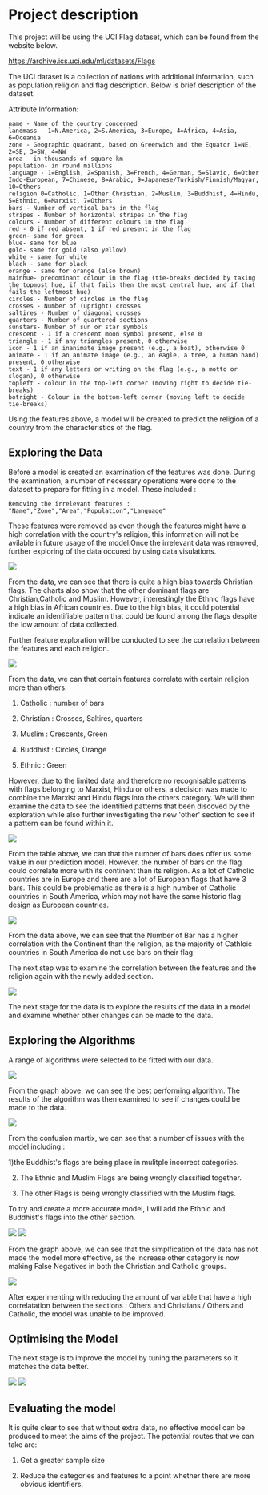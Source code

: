 # Project description

This project will be using the UCI Flag dataset, which can be found from the website below.

https://archive.ics.uci.edu/ml/datasets/Flags

The UCI dataset is a collection of nations with additional information, such as population,religion and flag description. Below is brief description of the dataset.

Attribute Information:

    name - Name of the country concerned
    landmass - 1=N.America, 2=S.America, 3=Europe, 4=Africa, 4=Asia, 6=Oceania
    zone - Geographic quadrant, based on Greenwich and the Equator 1=NE, 2=SE, 3=SW, 4=NW
    area - in thousands of square km
    population- in round millions
    language - 1=English, 2=Spanish, 3=French, 4=German, 5=Slavic, 6=Other Indo-European, 7=Chinese, 8=Arabic, 9=Japanese/Turkish/Finnish/Magyar, 10=Others
    religion 0=Catholic, 1=Other Christian, 2=Muslim, 3=Buddhist, 4=Hindu, 5=Ethnic, 6=Marxist, 7=Others
    bars - Number of vertical bars in the flag
    stripes - Number of horizontal stripes in the flag
    colours - Number of different colours in the flag
    red - 0 if red absent, 1 if red present in the flag
    green- same for green
    blue- same for blue
    gold- same for gold (also yellow)
    white - same for white
    black - same for black
    orange - same for orange (also brown)
    mainhue- predominant colour in the flag (tie-breaks decided by taking the topmost hue, if that fails then the most central hue, and if that fails the leftmost hue)
    circles - Number of circles in the flag
    crosses - Number of (upright) crosses
    saltires - Number of diagonal crosses
    quarters - Number of quartered sections
    sunstars- Number of sun or star symbols
    crescent - 1 if a crescent moon symbol present, else 0
    triangle - 1 if any triangles present, 0 otherwise
    icon - 1 if an inanimate image present (e.g., a boat), otherwise 0
    animate - 1 if an animate image (e.g., an eagle, a tree, a human hand) present, 0 otherwise
    text - 1 if any letters or writing on the flag (e.g., a motto or slogan), 0 otherwise
    topleft - colour in the top-left corner (moving right to decide tie-breaks)
    botright - Colour in the bottom-left corner (moving left to decide tie-breaks)

Using the features above, a model will be created to predict the religion of a country from the characteristics of the flag.


<h2>Exploring the Data</h2>

Before a model is created an examination of the features was done. During the examination, a number of necessary operations were done to the dataset to prepare for fitting in a model. These included :

    Removing the irrelevant features : "Name","Zone","Area","Population","Language"

These features were removed as even though the features might have a high correlation with the country's religion, this information will not be avilable in future usage of the model.Once the irrelevant data was removed, further exploring of the data occured by using data visulations.

<img src="data_first.JPG">

From the data, we can see that there is quite a high bias towards Christian flags. The charts also show that the other dominant flags are Christian,Catholic and Muslim. However, interestingly the Ethnic flags have a high bias in African countries. Due to the high bias, it could potential indicate an identifiable pattern that could be found among the flags despite the low amount of data collected.

Further feature exploration will be conducted to see the correlation between the features and each religion.

<img src="data_two.JPG">

From the data, we can that certain features correlate with certain religion more than others.

1) Catholic : number of bars

2) Christian : Crosses, Saltires, quarters

3) Muslim : Crescents, Green

4) Buddhist : Circles, Orange

5) Ethnic : Green

However, due to the limited data and therefore no recognisable patterns with flags belonging to Marxist, Hindu or others, a decision was made to combine the Marxist and Hindu flags into the others category. We will then examine the data to see the identified patterns that been discoved by the exploration while also further investigating the new 'other' section to see if a pattern can be found within it.

<img src="groupby.JPG">

From the table above, we can that the number of bars does offer us some value in our prediction model. However, the number of bars on the flag could correlate more with its continent than its religion. As a lot of Catholic countries are in Europe and there are a lot of European flags that have 3 bars. This could be problematic as there is a high number of Catholic countries in South America, which may not have the same historic flag design as European countries.

<img src="groupby2.JPG">

From the data above, we can see that the Number of Bar has a higher correlation with the Continent than the religion, as the majority of Cathloic countries in South America do not use bars on their flag.

The next step was to examine the correlation between the features and the religion again with the newly added section.

<img src="data_three.JPG">


The next stage for the data is to explore the results of the data in a model and examine whether other changes can be made to the data.

<h2> Exploring the Algorithms </h2>

A range of algorithms were selected to be fitted with our data.

<img src="model.JPG">

From the graph above, we can see the best performing algorithm. The results of the algorithm was then examined to see if changes could be made to the data.

<img src="matrix.JPG">

From the confusion martix, we can see that a number of issues with the model including :

1)the Buddhist's flags are being place in mulitple incorrect categories.

2) The Ethnic and Muslim Flags are being wrongly classified together.

3) The other Flags is being wrongly classified with the Muslim flags.

To try and create a more accurate model, I will add the Ethnic and Buddhist's flags into the other section.



<img src="model2.JPG">
<img src="matrix2.JPG">



From the graph above, we can see that the simplfication of the data has not made the model more effective, as the increase other category is now making False Negatives in both the Christian and Catholic groups.

<img src="date_four.JPG">



After experimenting with reducing the amount of variable that have a high correlatation between the sections : Others and Christians / Others and Catholic, the model was unable to be improved.

<h2>Optimising the Model</h2>

The next stage is to improve the model by tuning the parameters so it matches the data better.

<img src="best.JPG">
<img src="best2.JPG">


<h2>Evaluating the model </h2>

It is quite clear to see that without extra data, no effective model can be produced to meet the aims of the project. The potential routes that we can take are:

1) Get a greater sample size

2) Reduce the categories and features to a point whether there are more obvious identifiers.

